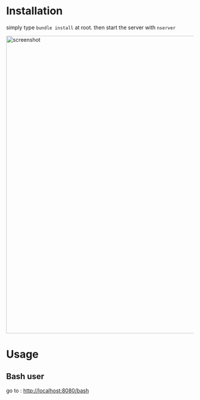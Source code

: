 # Installation

simply type ``bundle install`` at root.
then start the server with ``nserver``

<img alt="screenshot" src="http://i.imgur.com/mzBufS6.png" width=800 />

# Usage

## Bash user

go to : [http://localhost:8080/bash](http://localhost:8080/bash)
